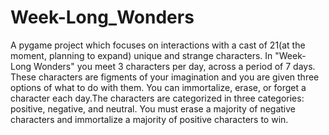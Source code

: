 # Week-Long_Wonders
A pygame project which focuses on interactions with a cast of 21(at the moment, planning to expand) unique and strange characters. 
In "Week-Long Wonders" you meet 3 characters per day, across a period of 7 days. These characters are figments of your imagination and you are given three options of what to do with them. You can immortalize, erase, or forget a character each day.The characters are categorized in three categories: positive, negative, and neutral. You must erase a majority of negative characters and immortalize a majority of positive characters to win.
